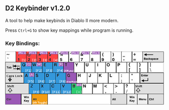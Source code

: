 ## D2 Keybinder v1.2.0

A tool to help make keybinds in Diablo II more modern.

Press `Ctrl+G` to show key mappings while program is running.

### Key Bindings:
![KeyMap.png](resources/KeyMap.png)

